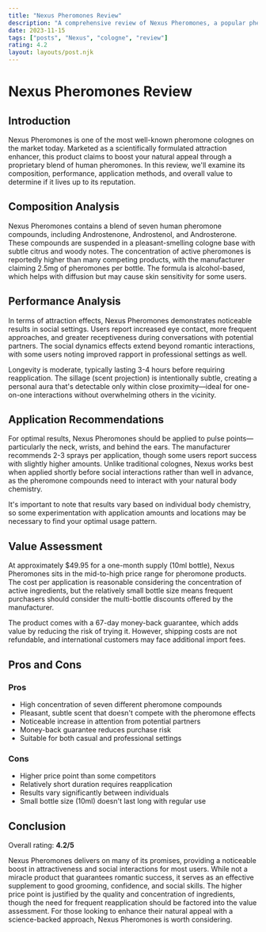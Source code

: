 ```yaml
---
title: "Nexus Pheromones Review"
description: "A comprehensive review of Nexus Pheromones, a popular pheromone cologne"
date: 2023-11-15
tags: ["posts", "Nexus", "cologne", "review"]
rating: 4.2
layout: layouts/post.njk
---
```


# Nexus Pheromones Review

## Introduction
Nexus Pheromones is one of the most well-known pheromone colognes on the market today. Marketed as a scientifically formulated attraction enhancer, this product claims to boost your natural appeal through a proprietary blend of human pheromones. In this review, we'll examine its composition, performance, application methods, and overall value to determine if it lives up to its reputation.

## Composition Analysis
Nexus Pheromones contains a blend of seven human pheromone compounds, including Androstenone, Androstenol, and Androsterone. These compounds are suspended in a pleasant-smelling cologne base with subtle citrus and woody notes. The concentration of active pheromones is reportedly higher than many competing products, with the manufacturer claiming 2.5mg of pheromones per bottle. The formula is alcohol-based, which helps with diffusion but may cause skin sensitivity for some users.

## Performance Analysis
In terms of attraction effects, Nexus Pheromones demonstrates noticeable results in social settings. Users report increased eye contact, more frequent approaches, and greater receptiveness during conversations with potential partners. The social dynamics effects extend beyond romantic interactions, with some users noting improved rapport in professional settings as well.

Longevity is moderate, typically lasting 3-4 hours before requiring reapplication. The sillage (scent projection) is intentionally subtle, creating a personal aura that's detectable only within close proximity—ideal for one-on-one interactions without overwhelming others in the vicinity.

## Application Recommendations
For optimal results, Nexus Pheromones should be applied to pulse points—particularly the neck, wrists, and behind the ears. The manufacturer recommends 2-3 sprays per application, though some users report success with slightly higher amounts. Unlike traditional colognes, Nexus works best when applied shortly before social interactions rather than well in advance, as the pheromone compounds need to interact with your natural body chemistry.

It's important to note that results vary based on individual body chemistry, so some experimentation with application amounts and locations may be necessary to find your optimal usage pattern.

## Value Assessment
At approximately $49.95 for a one-month supply (10ml bottle), Nexus Pheromones sits in the mid-to-high price range for pheromone products. The cost per application is reasonable considering the concentration of active ingredients, but the relatively small bottle size means frequent purchasers should consider the multi-bottle discounts offered by the manufacturer.

The product comes with a 67-day money-back guarantee, which adds value by reducing the risk of trying it. However, shipping costs are not refundable, and international customers may face additional import fees.

## Pros and Cons

### Pros
- High concentration of seven different pheromone compounds
- Pleasant, subtle scent that doesn't compete with the pheromone effects
- Noticeable increase in attention from potential partners
- Money-back guarantee reduces purchase risk
- Suitable for both casual and professional settings

### Cons
- Higher price point than some competitors
- Relatively short duration requires reapplication
- Results vary significantly between individuals
- Small bottle size (10ml) doesn't last long with regular use

## Conclusion
Overall rating: **4.2/5**

Nexus Pheromones delivers on many of its promises, providing a noticeable boost in attractiveness and social interactions for most users. While not a miracle product that guarantees romantic success, it serves as an effective supplement to good grooming, confidence, and social skills. The higher price point is justified by the quality and concentration of ingredients, though the need for frequent reapplication should be factored into the value assessment. For those looking to enhance their natural appeal with a science-backed approach, Nexus Pheromones is worth considering.
